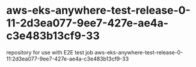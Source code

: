 # aws-eks-anywhere-test-release-0-11-2d3ea077-9ee7-427e-ae4a-c3e483b13cf9-33
repository for use with E2E test job aws-eks-anywhere-test-release-0-11:2d3ea077-9ee7-427e-ae4a-c3e483b13cf9-33
